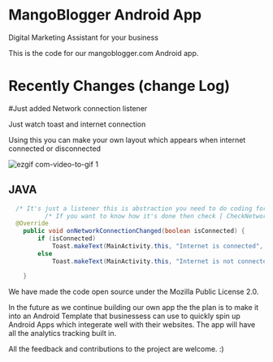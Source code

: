 # MangoBlogger Android App
Digital Marketing Assistant for your business

This is the code for our mangoblogger.com Android app. 

# Recently Changes (change Log)

#Just added Network connection listener

Just watch toast and internet connection 

Using this you can make your own layout which appears when internet connected or disconnected 

![ezgif com-video-to-gif 1](https://user-images.githubusercontent.com/22986571/31533403-a92132aa-b00f-11e7-99e2-f0028beebaf6.gif)

JAVA
-----

```java
  /* It's just a listener this is abstraction you need to do coding for listen every time for internet connection */
          /* If you want to know how it's done then check [ CheckNetworkReceiver.java , Manifest] */
  @Override
    public void onNetworkConnectionChanged(boolean isConnected) {
        if (isConnected)
            Toast.makeText(MainActivity.this, "Internet is connected", Toast.LENGTH_SHORT).show();
        else
            Toast.makeText(MainActivity.this, "Internet is not connected", Toast.LENGTH_SHORT).show();

    }
```

We have made the code open source under the Mozilla Public License 2.0. 

In the future as we continue building our own app the the plan is to make it into an Android Template that businessess can use to quickly spin up Android Apps which integerate well with their websites. The app will have all the analytics tracking built in.

All the feedback and contributions to the project are welcome. :) 
